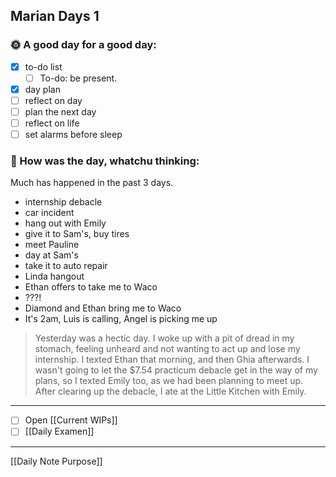 Marian Days 1
---
### 🌞 A good day for a good day:
- [x] to-do list
	- [ ] To-do: be present.
- [x] day plan
- [ ] reflect on day
- [ ] plan the next day
- [ ] reflect on life
- [ ] set alarms before sleep
### 📝 How was the day, whatchu thinking:

Much has happened in the past 3 days.

- internship debacle
- car incident
- hang out with Emily
- give it to Sam's, buy tires
- meet Pauline
- day at Sam's 
- take it to auto repair
- Linda hangout
- Ethan offers to take me to Waco
- ???!
- Diamond and Ethan bring me to Waco
- It's 2am, Luis is calling, Angel is picking me up

>Yesterday was a hectic day. I woke up with a pit of dread in my stomach, feeling unheard and not wanting to act up and lose my internship. I texted Ethan that morning, and then Ghia afterwards. I wasn't going to let the $7.54 practicum debacle get in the way of my plans, so I texted Emily too, as we had been planning to meet up. 
After clearing up the debacle, I ate at the Little Kitchen with Emily.


---
- [ ] Open [[Current WIPs]]
- [ ] [[Daily Examen]]
---

[[Daily Note Purpose]]